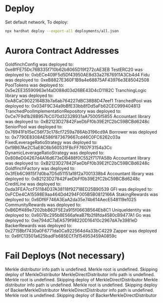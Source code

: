 # Deploy

Set default network,
To deploy:

```bash
npx hardhat deploy --export-all deployments/all.json
```

# Aurora Contract Addresses

GoldfinchConfig was deployed to: 0xe8fFE75Dc76B335f710b62b8065D19f272cAE3EB
TestERC20 was deployed to: 0xbECe409F5d5Df43950AE8d33a27676911A3Cb4d4
Fidu was deployed to: 0xeB8827E360F1B9a4e68875AF43976e3E85042508
PoolTokens was deployed to: 0x5e2EE35590963e14aD088d03d26BE43D4cD1182C
TranchingLogic library was deployed to: 0xA8CaC9022164B3b7a6ab764227dBC38B8D47eef1
TranchedPool was deployed to: 0x034F9C34a9bBfE33bb8fDd5aFb62CEC999404813
TranchedPoolImplementationRepository was deployed to: 0xCe7F9d1b28B957bC070d3232B931aA75005f5855
Accountant library was deployed to: 0xB2123D27842FaeDbFf0b39E2fC2bC59BCBd6248c
SeniorPool was deployed to: 0x76941Fb15eC56f73c178cf7259a786Ab3196cd9A
Borrower was deployed to: 0x7790E8308AE586f873679667cd46C0FC6262c03a
FixedLeverageRatioStrategy was deployed to: 0xf9B67Ae2C5aE8C6b560531FBcFF7607F3154a3Cc
DynamicLeverageRatioStrategy was deployed to: 0x808eD04267d4A16d673eDB488f0C552f717FA58b
Accountant library was deployed to: 0xB2123D27842FaeDbFf0b39E2fC2bC59BCBd6248c
GoldfinchFactory was deployed to: 0x3fEb6C9815f7d0ba7D5d51151a18f2a7001338b4
Accountant library was deployed to: 0xB2123D27842FaeDbFf0b39E2fC2bC59BCBd6248c
CreditLine was deployed to: 0xda3FEA7ccF51184D37A38118f92718ED25B90539
GFI was deployed to: 0xFCDe4CA15598E9aa464Dd4294F005B5B0812166A
StakingRewards was deployed to: 0x6Df6F746A3EaA2da35e74b614AecE548119e1025
CommunityRewards was deployed to: 0xB6Dff489e7202bbB62F5E2a915f0663B564Eb8C1
UniqueIdentity was deployed to: 0x607Bc295b8E566afeaB7fb2f8fda4580cB9477A1
Go was deployed to: 0xe794dC7aEA579f98220D16410c2967dA7e3981eD
BackerRewards was deployed to: 0x2715Bbf7430a0F6771da0Ca922564d4a33bC4229
Zapper was deployed to: 0x6fC13501a625badFb685ECf7d154953459A0859c

# Fail Deploys (Not necessary)

Merkle distributor info path is undefined.
Merkle root is undefined. Skipping deploy of MerkleDistributor
MerkleDirectDistributor info path is undefined.
Merkle root is undefined. Skipping deploy of MerkleDirectDistributor
Merkle distributor info path is undefined.
Merkle root is undefined. Skipping deploy of BackerMerkleDistributor
MerkleDirectDistributor info path is undefined.
Merkle root is undefined. Skipping deploy of BackerMerkleDirectDistributor
